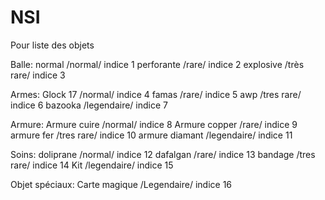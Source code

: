 # NSI




Pour liste des objets

Balle:
  normal  /normal/             indice 1
  perforante /rare/            indice 2
  explosive  /très rare/       indice 3
  
  
Armes:
  Glock 17  /normal/           indice 4
  famas     /rare/             indice 5
  awp       /tres rare/        indice 6
  bazooka   /legendaire/       indice 7
  

Armure:
  Armure cuire /normal/        indice 8
  Armure copper /rare/         indice 9
  armure fer /tres rare/       indice 10
  armure diamant /legendaire/  indice 11
  
  
Soins:
  doliprane /normal/           indice 12
  dafalgan  /rare/             indice 13
  bandage  /tres rare/         indice 14
  Kit      /legendaire/        indice 15
  
 Objet spéciaux:
   Carte magique  /Legendaire/   indice 16
